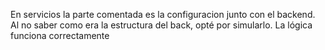 En servicios la parte comentada es la configuracion junto con el backend. Al no saber como era la estructura del back, opté por simularlo. La lógica funciona correctamente